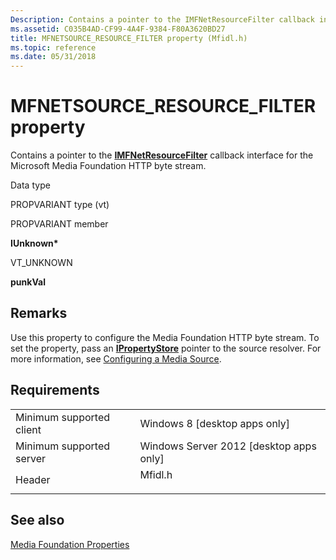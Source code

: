 ```yaml
---
Description: Contains a pointer to the IMFNetResourceFilter callback interface for the Microsoft Media Foundation HTTP byte stream.
ms.assetid: C035B4AD-CF99-4A4F-9384-F80A3620BD27
title: MFNETSOURCE_RESOURCE_FILTER property (Mfidl.h)
ms.topic: reference
ms.date: 05/31/2018
---
```


# MFNETSOURCE\_RESOURCE\_FILTER property

Contains a pointer to the [**IMFNetResourceFilter**](/windows/desktop/api/mfidl/nn-mfidl-imfnetresourcefilter) callback interface for the Microsoft Media Foundation HTTP byte stream.



Data type

PROPVARIANT type (vt)

PROPVARIANT member

**IUnknown\***

VT\_UNKNOWN

**punkVal**



## Remarks

Use this property to configure the Media Foundation HTTP byte stream. To set the property, pass an [**IPropertyStore**](/windows/win32/api/propsys/nn-propsys-ipropertystore) pointer to the source resolver. For more information, see [Configuring a Media Source](configuring-a-media-source.md).

## Requirements



|                                     |                                                                                    |
|-------------------------------------|------------------------------------------------------------------------------------|
| Minimum supported client<br/> | Windows 8 \[desktop apps only\]<br/>                                         |
| Minimum supported server<br/> | Windows Server 2012 \[desktop apps only\]<br/>                               |
| Header<br/>                   | <dl> <dt>Mfidl.h</dt> </dl> |



## See also

<dl> <dt>

[Media Foundation Properties](media-foundation-properties.md)
</dt> </dl>

 

 